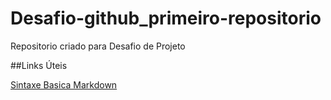 # Desafio-github_primeiro-repositorio
Repositorio criado para Desafio de Projeto

##Links Úteis

[Sintaxe Basica Markdown](https://markdownguide.org/basic/syntax/)

